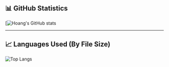 ## 📊 GitHub Statistics

[![Hoang's GitHub stats](https://github-readme-stats.vercel.app/api?username=HoangNguyen0309&show_icons=true&include_all_commits=true&count_private=true&theme=radical&hide_rank=true)

---

## 📈 Languages Used (By File Size)
![Top Langs](https://github-readme-stats.vercel.app/api/top-langs/?username=HoangNguyen0309&layout=compact&langs_count=10&theme=radical)
